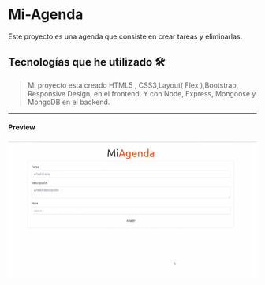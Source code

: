 # Mi-Agenda

Este proyecto es una agenda que consiste en crear tareas y eliminarlas.

## Tecnologías que he utilizado 🛠️

>Mi proyecto esta creado HTML5 , CSS3,Layout( Flex ),Bootstrap, Responsive Design, en el frontend. Y con Node, Express, Mongoose y
MongoDB en el backend.

 ---

#### Preview

![foto](miagenda.gif) 




